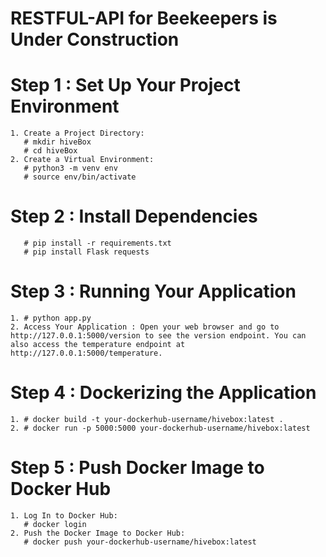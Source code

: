 # RESTFUL-API for Beekeepers is Under Construction

# Step 1 : Set Up Your Project Environment
    1. Create a Project Directory:
       # mkdir hiveBox
       # cd hiveBox
    2. Create a Virtual Environment:
       # python3 -m venv env
       # source env/bin/activate   
# Step 2 : Install Dependencies
       # pip install -r requirements.txt
       # pip install Flask requests
# Step 3 : Running Your Application
    1. # python app.py
    2. Access Your Application : Open your web browser and go to http://127.0.0.1:5000/version to see the version endpoint. You can also access the temperature endpoint at http://127.0.0.1:5000/temperature.
# Step 4 : Dockerizing the Application
    1. # docker build -t your-dockerhub-username/hivebox:latest .
    2. # docker run -p 5000:5000 your-dockerhub-username/hivebox:latest
# Step 5 : Push Docker Image to Docker Hub
    1. Log In to Docker Hub:
       # docker login
    2. Push the Docker Image to Docker Hub:
       # docker push your-dockerhub-username/hivebox:latest
